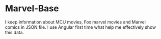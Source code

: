 # Marvel-Base
I keep information about MCU movies, Fox marvel movies and Marvel comics in JSON file. 
I use Angular first time what help me effectively show this data.
